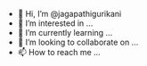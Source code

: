 - 👋 Hi, I’m @jagapathigurikani
- 👀 I’m interested in ...
- 🌱 I’m currently learning ...
- 💞️ I’m looking to collaborate on ...
- 📫 How to reach me ...

<!---
jagapathigurikani/jagapathigurikani is a ✨ special ✨ repository because its `README.md` (this file) appears on your GitHub profile.
You can click the Preview link to take a look at your changes.
--->
